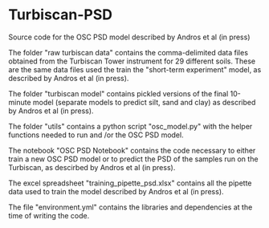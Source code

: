 # Turbiscan-PSD
Source code for the OSC PSD model described by Andros et al (in press)

The folder "raw turbiscan data" contains the comma-delimited data files obtained from the Turbiscan Tower instrument for 29 different soils. These are the same data files used the train the "short-term experiment" model, as described by Andros et al (in press).

The folder "turbiscan model" contains pickled versions of the final 10-minute model (separate models to predict silt, sand and clay) as described by Andros et al (in press).

The folder "utils" contains a python script "osc_model.py" with the helper functions needed to run and /or the OSC PSD model.

The notebook "OSC PSD Notebook" contains the code necessary to either train a new OSC PSD model or to predict the PSD of the samples run on the Turbiscan, as descirbed by Andros et al (in press).

The excel spreadsheet "training_pipette_psd.xlsx" contains all the pipette data used to train the model described by Andros et al (in press). 

The file "environment.yml" contains the libraries and dependencies at the time of writing the code.
